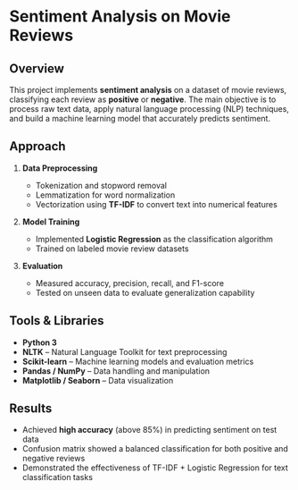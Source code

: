 # Sentiment Analysis on Movie Reviews

## Overview
This project implements **sentiment analysis** on a dataset of movie reviews, classifying each review as **positive** or **negative**. The main objective is to process raw text data, apply natural language processing (NLP) techniques, and build a machine learning model that accurately predicts sentiment.

## Approach
1. **Data Preprocessing**  
   - Tokenization and stopword removal  
   - Lemmatization for word normalization  
   - Vectorization using **TF-IDF** to convert text into numerical features  
   
2. **Model Training**  
   - Implemented **Logistic Regression** as the classification algorithm  
   - Trained on labeled movie review datasets  

3. **Evaluation**  
   - Measured accuracy, precision, recall, and F1-score  
   - Tested on unseen data to evaluate generalization capability  

## Tools & Libraries
- **Python 3**  
- **NLTK** – Natural Language Toolkit for text preprocessing  
- **Scikit-learn** – Machine learning models and evaluation metrics  
- **Pandas / NumPy** – Data handling and manipulation  
- **Matplotlib / Seaborn** – Data visualization  

## Results
- Achieved **high accuracy** (above 85%) in predicting sentiment on test data  
- Confusion matrix showed a balanced classification for both positive and negative reviews  
- Demonstrated the effectiveness of TF-IDF + Logistic Regression for text classification tasks  
